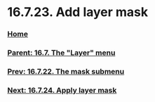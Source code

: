 # 16.7.23. Add layer mask

### [Home](./00-home.md)
### [Parent: 16.7. The "Layer" menu](./16-07-00-the-layer-menu.md)
### [Prev: 16.7.22. The mask submenu](./16-07-22-the-mask-submenu.md)
### [Next: 16.7.24. Apply layer mask](./16-07-24-apply-layer-mask.md)
